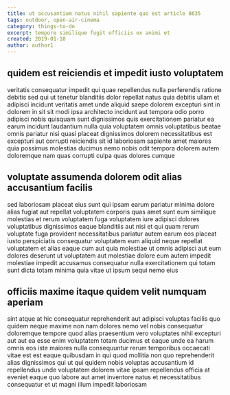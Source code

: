 ```yaml
---
title: ut accusantium natus nihil sapiente quo est article 8635
tags: outdoor, open-air-cinema
category: things-to-do
excerpt: tempore similique fugit officiis ex animi et
created: 2019-01-10
author: author1
---
```


## quidem est reiciendis et impedit iusto voluptatem

veritatis consequatur impedit qui quae repellendus nulla perferendis ratione debitis sed qui ut tenetur blanditiis dolor repellat natus quia debitis ullam et adipisci incidunt veritatis amet unde aliquid saepe dolorem excepturi sint in dolorem in sit sit modi ipsa architecto incidunt aut tempora odio porro adipisci nobis quisquam sunt dignissimos quis exercitationem pariatur ea earum incidunt laudantium nulla quia voluptatem omnis voluptatibus beatae omnis pariatur nisi quasi placeat dignissimos dolorem necessitatibus est excepturi aut corrupti reiciendis sit id laboriosam sapiente amet maiores quia possimus molestias ducimus nemo nobis odit tempora dolorem autem doloremque nam quas corrupti culpa quas dolores cumque

## voluptate assumenda dolorem odit alias accusantium facilis

sed laboriosam placeat eius sunt qui ipsam earum pariatur minima dolore alias fugiat aut repellat voluptatem corporis quas amet sunt eum similique molestias et rerum voluptatem fuga voluptatem iure adipisci dolores voluptatibus dignissimos eaque blanditiis aut nisi et qui quam rerum voluptate fuga provident necessitatibus pariatur autem earum eos placeat iusto perspiciatis consequatur voluptatem eum aliquid neque repellat voluptatem et alias eaque cum aut quia molestiae ut omnis adipisci aut eum dolores deserunt ut voluptatem aut molestiae dolore eum autem impedit molestiae impedit accusamus consequatur nulla exercitationem qui totam sunt dicta totam minima quia vitae ut ipsum sequi nemo eius

## officiis maxime itaque quidem velit numquam aperiam

sint atque at hic consequatur reprehenderit aut adipisci voluptas facilis quo quidem neque maxime non nam dolores nemo vel nobis consequatur doloremque tempore quod alias praesentium vero voluptates nihil excepturi aut aut ea esse enim voluptatem totam ducimus et eaque unde ea harum omnis eos iste maiores nulla consequuntur rerum temporibus occaecati vitae est est eaque quibusdam in qui quod mollitia non quo reprehenderit alias dignissimos qui ut qui quidem nobis voluptas accusantium id repellendus unde voluptatem dolorem vitae ipsam repellendus officia at eveniet eaque quo labore aut amet inventore natus et necessitatibus consequatur et ut magni illum impedit laboriosam
